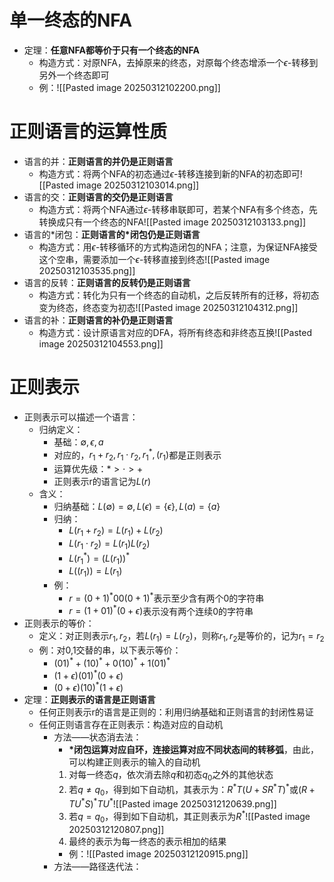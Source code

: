 # 单一终态的NFA
- 定理：**任意NFA都等价于只有一个终态的NFA**
	- 构造方式：对原NFA，去掉原来的终态，对原每个终态增添一个$\epsilon$-转移到另外一个终态即可
	- 例：![[Pasted image 20250312102200.png]]
# 正则语言的运算性质
- 语言的并：**正则语言的并仍是正则语言**
	- 构造方式：将两个NFA的初态通过$\epsilon$-转移连接到新的NFA的初态即可![[Pasted image 20250312103014.png]]
- 语言的交：**正则语言的交仍是正则语言**
	- 构造方式：将两个NFA通过$\epsilon$-转移串联即可，若某个NFA有多个终态，先转换成只有一个终态的NFA![[Pasted image 20250312103133.png]]
- 语言的\*闭包：**正则语言的\*闭包仍是正则语言**
	- 构造方式：用$\epsilon$-转移循环的方式构造闭包的NFA；注意，为保证NFA接受这个空串，需要添加一个$\epsilon$-转移直接到终态![[Pasted image 20250312103535.png]]
- 语言的反转：**正则语言的反转仍是正则语言**
	- 构造方式：转化为只有一个终态的自动机，之后反转所有的迁移，将初态变为终态，终态变为初态![[Pasted image 20250312104312.png]]
- 语言的补：**正则语言的补仍是正则语言**
	- 构造方式：设计原语言对应的DFA，将所有终态和非终态互换![[Pasted image 20250312104553.png]]
# 正则表示
- 正则表示可以描述一个语言：
	- 归纳定义：
		- 基础：$\emptyset,\epsilon,a$
		- 对应的，$r_1+r_2,r_1\cdot r_2,r_1^*,(r_1)$都是正则表示
		- 运算优先级：$*>\cdot>+$
		- 正则表示r的语言记为$L(r)$
	- 含义：
		- 归纳基础：$L(\emptyset)=\emptyset,L(\epsilon)=\{\epsilon\},L(a)=\{a\}$
		- 归纳：
			- $L(r_1+r_2)=L(r_1)+L(r_2)$
			- $L(r_1\cdot r_2)=L(r_1)L(r_2)$
			- $L(r_1^*)=(L(r_1))^*$
			- $L((r_1))=L(r_1)$
		- 例：
			- $r=(0+1)^*00(0+1)^*$表示至少含有两个0的字符串
			- $r=(1+01)^*(0+\epsilon)$表示没有两个连续0的字符串
- 正则表示的等价：
	- 定义：对正则表示$r_1,r_2$，若$L(r_1)=L(r_2)$，则称$r_1,r_2$是等价的，记为$r_1=r_2$
	- 例：对0,1交替的串，以下表示等价：
		- $(01)^*+(10)^*+0(10)^*+1(01)^*$
		- $(1+\epsilon)(01)^*(0+\epsilon)$
		- $(0+\epsilon)(10)^*(1+\epsilon)$
- 定理：**正则表示的语言是正则语言**
	- 任何正则表示r的语言是正则的：利用归纳基础和正则语言的封闭性易证
	- 任何正则语言存在正则表示：构造对应的自动机
		- 方法——状态消去法：
			- **\*闭包运算对应自环，连接运算对应不同状态间的转移弧**，由此，可以构建正则表示的输入的自动机
			1. 对每一终态$q$，依次消去除$q$和初态$q_0$之外的其他状态
			2. 若$q\neq q_0$，得到如下自动机，其表示为：$R^*T(U+SR^*T)^*$或$(R+TU^*S)^*TU^*$![[Pasted image 20250312120639.png]]
			3. 若$q= q_0$，得到如下自动机，其正则表示为$R^*$![[Pasted image 20250312120807.png]]
			4. 最终的表示为每一终态的表示相加的结果
			- 例：![[Pasted image 20250312120915.png]]
		- 方法——路径迭代法：